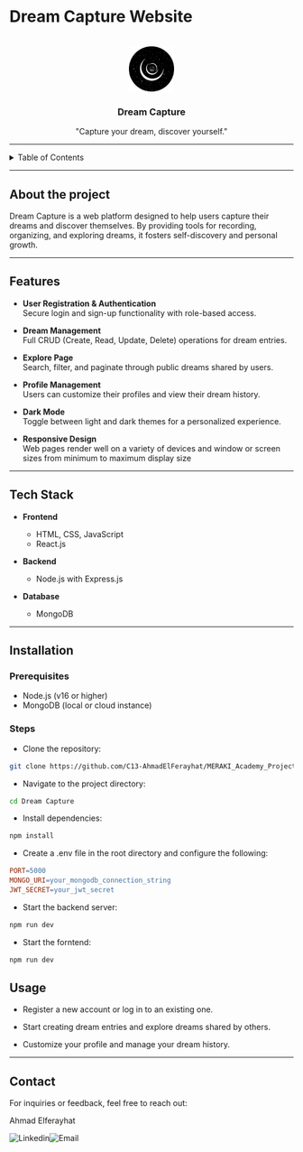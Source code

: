 # Dream Capture Website

<br />
<div align="center">
    <img src="Frontend/DreamCapture/src/assets/Untitled-7.png" alt="Logo" width="80" height="80">
  <h3 align="center">Dream Capture</h3>
  <p align="center">
    "Capture your dream, discover yourself."
  </p>
</div>

---

<details>
  <summary>Table of Contents</summary>
  <ol>
    <li><a href="#About-the-project">About The Project</a></li>
    <li><a href="#tech-stack">Tech Stack</a></li>
    <li><a href="#installation">Installation</a></li>
    <li>
      <a href="#installation">Getting Started</a>
      <ul>
        <li><a href="#prerequisites">Prerequisites</a></li>
        <li><a href="#steps">Steps</a></li>
      </ul>
    </li>
    <li><a href="#usage">Usage</a></li>
    <li><a href="#license">License</a></li>
    <li><a href="#contact">Contact</a></li>
  </ol>
</details>

---

## About the project

Dream Capture is a web platform designed to help users capture their dreams and discover themselves. By providing tools for recording, organizing, and exploring dreams, it fosters self-discovery and personal growth.

---

## Features

- **User Registration & Authentication**  
  Secure login and sign-up functionality with role-based access.

- **Dream Management**  
  Full CRUD (Create, Read, Update, Delete) operations for dream entries.

- **Explore Page**  
  Search, filter, and paginate through public dreams shared by users.

- **Profile Management**  
  Users can customize their profiles and view their dream history.

- **Dark Mode**  
  Toggle between light and dark themes for a personalized experience.

- **Responsive Design**  
  Web pages render well on a variety of devices and window or screen sizes from minimum to maximum display size


---

## Tech Stack

- **Frontend**  
  - HTML, CSS, JavaScript  
  - React.js  

- **Backend**  
  - Node.js with Express.js  

- **Database**  
  - MongoDB  

---

## Installation

### Prerequisites

- Node.js (v16 or higher)  
- MongoDB (local or cloud instance)

### Steps

- Clone the repository:

```bash
git clone https://github.com/C13-AhmadElFerayhat/MERAKI_Academy_Project_4.git
```

- Navigate to the project directory:

```bash
cd Dream Capture
```
- Install dependencies:

```bash
npm install
```

- Create a .env file in the root directory and configure the following:

```makefile
PORT=5000
MONGO_URI=your_mongodb_connection_string
JWT_SECRET=your_jwt_secret
```

- Start the backend server:

```bash
npm run dev
```

- Start the forntend:

```bash
npm run dev
```
## Usage

- Register a new account or log in to an existing one.

- Start creating dream entries and explore dreams shared by others.

- Customize your profile and manage your dream history.
  
---

## Contact

<p>For inquiries or feedback, feel free to reach out:</p>
<p>Ahmad Elferayhat</p>

[<img align="left" alt="Linkedin" src="https://img.shields.io/badge/LinkedIn-0077B5?style=for-the-badge&logo=linkedin&logoColor=white" />](https://ca.linkedin.com/in/ahmad-elferayhat)
[<img align="left" alt="Email" src="https://img.shields.io/badge/Gmail-D14836?style=for-the-badge&logo=gmail&logoColor=white" />](mailto:a.elferayhat@gmail.com)
